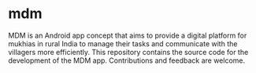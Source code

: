 # mdm
MDM is an Android app concept that aims to provide a digital platform for mukhias in rural India to manage their tasks and communicate with the villagers more efficiently. This repository contains the source code for the development of the MDM app. Contributions and feedback are welcome.
